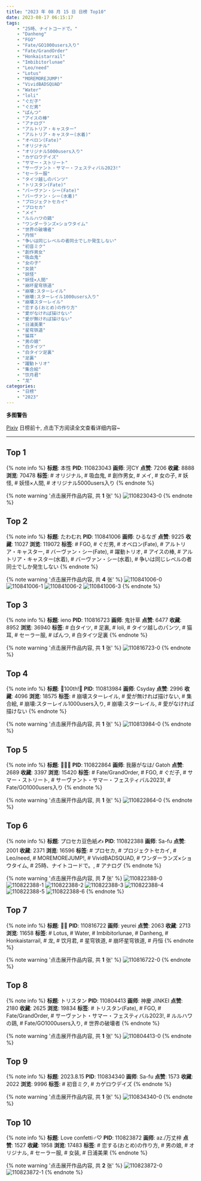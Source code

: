 ```yaml
---
title: "2023 年 08 月 15 日 日榜 Top10"
date: 2023-08-17 06:15:17
tags:
    - "25時、ナイトコードで。"
    - "Danheng"
    - "FGO"
    - "Fate/GO1000users入り"
    - "Fate/GrandOrder"
    - "Honkaistarrail"
    - "Imbibitorlunae"
    - "Leo/need"
    - "Lotus"
    - "MOREMOREJUMP!"
    - "VividBADSQUAD"
    - "Water"
    - "loli"
    - "ぐだ子"
    - "ぐだ男"
    - "ぱんつ"
    - "アイスの棒"
    - "アナログ"
    - "アルトリア・キャスター"
    - "アルトリア・キャスター(水着)"
    - "オベロン(Fate)"
    - "オリジナル"
    - "オリジナル5000users入り"
    - "カゲロウデイズ"
    - "サマー・ストリート"
    - "サーヴァント・サマー・フェスティバル2023!"
    - "セーラー服"
    - "タイツ越しのパンツ"
    - "トリスタン(Fate)"
    - "バーヴァン・シー(Fate)"
    - "バーヴァン・シー(水着)"
    - "プロジェクトセカイ"
    - "プロセカ"
    - "メイ"
    - "ルルハワの鶏"
    - "ワンダーランズ×ショウタイム"
    - "世界の破壊者"
    - "丹恒"
    - "争いは同じレベルの者同士でしか発生しない"
    - "初音ミク"
    - "創作男女"
    - "吸血鬼"
    - "女の子"
    - "女装"
    - "妖怪"
    - "妖怪×人間"
    - "崩坏星穹铁道"
    - "崩壊:スターレイル"
    - "崩壊:スターレイル1000users入り"
    - "崩壊スターレイル"
    - "恋する(おとめ)の作り方"
    - "愛がなければ描けない"
    - "愛が無ければ描けない"
    - "日浦美果"
    - "星穹铁道"
    - "猫耳"
    - "男の娘"
    - "白タイツ"
    - "白タイツ足裏"
    - "足裏"
    - "躍動トリオ"
    - "集合絵"
    - "饮月君"
    - "龙"
categories:
    - "日榜"
    - "2023"
---
```


<i class="fa fa-triangle-exclamation"></i>**多图警告**<i class="fa fa-triangle-exclamation"></i>

[Pixiv](https://www.pixiv.net/) 日榜前十, 点击下方阅读全文查看详细内容~

<!-- more -->

---

## Top 1

{% note info %}
**标题**: 本性
**PID**: 110823043 **画师**: 河CY
**点赞**: 7206 **收藏**: 8888 **浏览**: 70478
**标签**: # オリジナル, # 吸血鬼, # 創作男女, # メイ, # 女の子, # 妖怪, # 妖怪×人間, # オリジナル5000users入り
{% endnote %}

{% note warning '点击展开作品内容, 共 **1** 张' %}
![110823043-0](https://i.pixiv.re/img-original/img/2023/08/14/17/59/34/110823043_p0.jpg)
{% endnote %}

## Top 2

{% note info %}
**标题**: たわむれ
**PID**: 110841006 **画师**: ひるなぎ
**点赞**: 9225 **收藏**: 11027 **浏览**: 119072
**标签**: # FGO, # ぐだ男, # オベロン(Fate), # アルトリア・キャスター, # バーヴァン・シー(Fate), # 躍動トリオ, # アイスの棒, # アルトリア・キャスター(水着), # バーヴァン・シー(水着), # 争いは同じレベルの者同士でしか発生しない
{% endnote %}

{% note warning '点击展开作品内容, 共 **4** 张' %}
![110841006-0](https://i.pixiv.re/img-original/img/2023/08/15/06/00/07/110841006_p0.jpg)
![110841006-1](https://i.pixiv.re/img-original/img/2023/08/15/06/00/07/110841006_p1.jpg)
![110841006-2](https://i.pixiv.re/img-original/img/2023/08/15/06/00/07/110841006_p2.jpg)
![110841006-3](https://i.pixiv.re/img-original/img/2023/08/15/06/00/07/110841006_p3.jpg)
{% endnote %}

## Top 3

{% note info %}
**标题**: ieno
**PID**: 110816723 **画师**: 鬼针草
**点赞**: 6477 **收藏**: 8952 **浏览**: 36940
**标签**: # 白タイツ, # 足裏, # loli, # タイツ越しのパンツ, # 猫耳, # セーラー服, # ぱんつ, # 白タイツ足裏
{% endnote %}

{% note warning '点击展开作品内容, 共 **1** 张' %}
![110816723-0](https://i.pixiv.re/img-original/img/2023/08/16/03/30/30/110816723_p0.jpg)
{% endnote %}

## Top 4

{% note info %}
**标题**: 🚊100th!💫
**PID**: 110813984 **画师**: Csyday
**点赞**: 2996 **收藏**: 4096 **浏览**: 18575
**标签**: # 崩壊スターレイル, # 愛が無ければ描けない, # 集合絵, # 崩壊:スターレイル1000users入り, # 崩壊:スターレイル, # 愛がなければ描けない
{% endnote %}

{% note warning '点击展开作品内容, 共 **1** 张' %}
![110813984-0](https://i.pixiv.re/img-original/img/2023/08/14/10/00/02/110813984_p0.png)
{% endnote %}

## Top 5

{% note info %}
**标题**: 🍛🥫🥩
**PID**: 110822864 **画师**: 我藤がなは/ Gatoh
**点赞**: 2689 **收藏**: 3397 **浏览**: 15420
**标签**: # Fate/GrandOrder, # FGO, # ぐだ子, # サマー・ストリート, # サーヴァント・サマー・フェスティバル2023!, # Fate/GO1000users入り
{% endnote %}

{% note warning '点击展开作品内容, 共 **1** 张' %}
![110822864-0](https://i.pixiv.re/img-original/img/2023/08/14/17/51/46/110822864_p0.png)
{% endnote %}

## Top 6

{% note info %}
**标题**: プロセカ豆色紙✍️
**PID**: 110822388 **画师**: Sa-fu
**点赞**: 2001 **收藏**: 2371 **浏览**: 16596
**标签**: # プロセカ, # プロジェクトセカイ, # Leo/need, # MOREMOREJUMP!, # VividBADSQUAD, # ワンダーランズ×ショウタイム, # 25時、ナイトコードで。, # アナログ
{% endnote %}

{% note warning '点击展开作品内容, 共 **7** 张' %}
![110822388-0](https://i.pixiv.re/img-original/img/2023/08/14/17/30/40/110822388_p0.jpg)
![110822388-1](https://i.pixiv.re/img-original/img/2023/08/14/17/30/40/110822388_p1.jpg)
![110822388-2](https://i.pixiv.re/img-original/img/2023/08/14/17/30/40/110822388_p2.jpg)
![110822388-3](https://i.pixiv.re/img-original/img/2023/08/14/17/30/40/110822388_p3.jpg)
![110822388-4](https://i.pixiv.re/img-original/img/2023/08/14/17/30/40/110822388_p4.jpg)
![110822388-5](https://i.pixiv.re/img-original/img/2023/08/14/17/30/40/110822388_p5.jpg)
![110822388-6](https://i.pixiv.re/img-original/img/2023/08/14/17/30/40/110822388_p6.jpg)
{% endnote %}

## Top 7

{% note info %}
**标题**: 🌙🌊
**PID**: 110816722 **画师**: yeurei
**点赞**: 2063 **收藏**: 2713 **浏览**: 11658
**标签**: # Lotus, # Water, # Imbibitorlunae, # Danheng, # Honkaistarrail, # 龙, # 饮月君, # 星穹铁道, # 崩坏星穹铁道, # 丹恒
{% endnote %}

{% note warning '点击展开作品内容, 共 **1** 张' %}
![110816722-0](https://i.pixiv.re/img-original/img/2023/08/14/12/43/07/110816722_p0.jpg)
{% endnote %}

## Top 8

{% note info %}
**标题**: トリスタン
**PID**: 110804413 **画师**: 神慶 JINKEI
**点赞**: 2180 **收藏**: 2625 **浏览**: 19834
**标签**: # トリスタン(Fate), # FGO, # Fate/GrandOrder, # サーヴァント・サマー・フェスティバル2023!, # ルルハワの鶏, # Fate/GO1000users入り, # 世界の破壊者
{% endnote %}

{% note warning '点击展开作品内容, 共 **1** 张' %}
![110804413-0](https://i.pixiv.re/img-original/img/2023/08/14/00/01/05/110804413_p0.png)
{% endnote %}

## Top 9

{% note info %}
**标题**: 2023.8.15
**PID**: 110834340 **画师**: Sa-fu
**点赞**: 1573 **收藏**: 2022 **浏览**: 9996
**标签**: # 初音ミク, # カゲロウデイズ
{% endnote %}

{% note warning '点击展开作品内容, 共 **1** 张' %}
![110834340-0](https://i.pixiv.re/img-original/img/2023/08/15/00/00/34/110834340_p0.jpg)
{% endnote %}

## Top 10

{% note info %}
**标题**: Love confetti♂♡
**PID**: 110823872 **画师**: az./万丈梓
**点赞**: 1527 **收藏**: 1958 **浏览**: 17483
**标签**: # 恋する(おとめ)の作り方, # 男の娘, # オリジナル, # セーラー服, # 女装, # 日浦美果
{% endnote %}

{% note warning '点击展开作品内容, 共 **2** 张' %}
![110823872-0](https://i.pixiv.re/img-original/img/2023/08/14/18/30/04/110823872_p0.png)
![110823872-1](https://i.pixiv.re/img-original/img/2023/08/14/18/30/04/110823872_p1.png)
{% endnote %}
